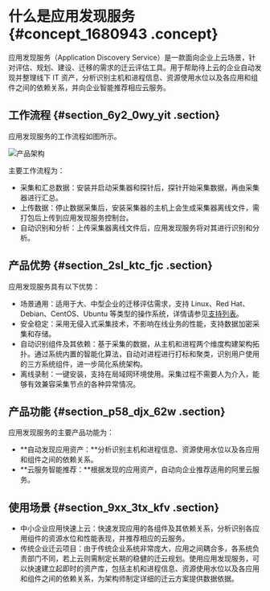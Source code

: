 # 什么是应用发现服务 {#concept_1680943 .concept}

应用发现服务（Application Discovery Service）是一款面向企业上云场景，针对评估、规划、建设、迁移的需求的迁云评估工具。用于帮助待上云的企业自动发现并整理线下 IT 资产，分析识别主机和进程信息、资源使用水位以及各应用和组件之间的依赖关系，并向企业智能推荐相应云服务。

## 工作流程 {#section_6y2_0wy_yit .section}

应用发现服务的工作流程如图所示。

![产品架构](http://static-aliyun-doc.oss-cn-hangzhou.aliyuncs.com/assets/img/1254252/156750218455203_zh-CN.png)

主要工作流程为：

-   采集和汇总数据：安装并启动采集器和探针后，探针开始采集数据，再由采集器进行汇总。
-   上传数据：停止数据采集后，安装采集器的主机上会生成采集器离线文件，需打包后上传到应用发现服务控制台。
-   自动识别和分析：上传采集器离线文件后，应用发现服务将对其进行识别和分析。

## 产品优势 {#section_2sl_ktc_fjc .section}

应用发现服务具有以下优势：

-   场景通用：适用于大、中型企业的迁移评估需求，支持 Linux、Red Hat、Debian、CentOS、Ubuntu 等类型的操作系统，详情请参见[支持列表](../../../../cn.zh-CN/产品简介/支持列表.md#)。
-   安全稳定：采用无侵入式采集技术，不影响在线业务的性能，支持数据加密采集和存储。
-   自动识别组件及其依赖：基于采集的数据，从主机和进程两个维度构建架构拓扑。通过系统内置的智能化算法，自动对进程进行打标和聚类，识别用户使用的三方系统组件，进一步简化系统架构。
-   离线录制：一键安装，支持在局域网环境使用。采集过程不需要人为介入，能够有效兼容采集节点的各种异常情况。

## 产品功能 {#section_p58_djx_62w .section}

应用发现服务的主要产品功能为：

-   **自动发现应用资产：**分析识别主机和进程信息、资源使用水位以及各应用和组件之间的依赖关系。
-   **云服务智能推荐：**根据发现的应用资产，自动向企业推荐适用的阿里云服务。

## 使用场景 {#section_9xx_3tx_kfv .section}

-   中小企业应用快速上云：快速发现应用的各组件及其依赖关系，分析识别各应用组件的资源水位和性能表现，并推荐相应的云服务。
-   传统企业迁云项目：由于传统企业系统非常庞大，应用之间耦合多，各系统负责部门不同，若上云则需制定长期的稳健的迁云规划。使用应用发现服务，可以快速建立起即时的资产库，包括主机和进程信息、资源使用水位以及各应用和组件之间的依赖关系，为架构师制定详细的迁云方案提供数据依据。

